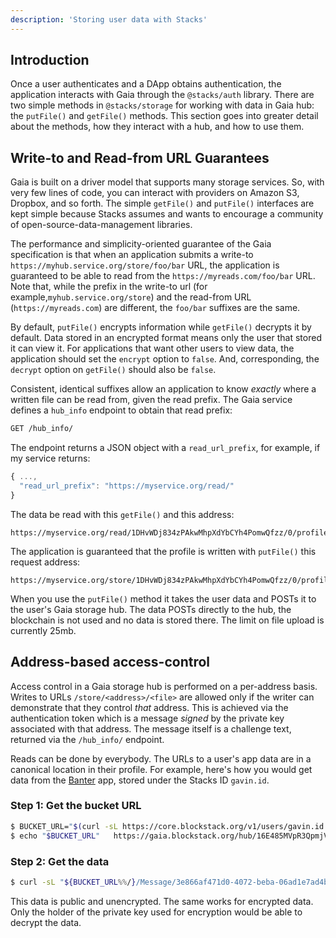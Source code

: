 ```yaml
---
description: 'Storing user data with Stacks'
---
```


## Introduction

Once a user authenticates and a DApp obtains authentication, the application interacts with Gaia through the
`@stacks/auth` library. There are two simple methods in `@stacks/storage` for working with data in Gaia hub:
the `putFile()` and `getFile()` methods. This section goes into greater detail about the methods, how they
interact with a hub, and how to use them.

## Write-to and Read-from URL Guarantees

Gaia is built on a driver model that supports many storage services. So, with
very few lines of code, you can interact with providers on Amazon S3, Dropbox,
and so forth. The simple `getFile()` and `putFile()` interfaces are kept simple
because Stacks assumes and wants to encourage a community of
open-source-data-management libraries.

The performance and simplicity-oriented guarantee of the Gaia specification is
that when an application submits a write-to
`https://myhub.service.org/store/foo/bar` URL, the application is guaranteed to
be able to read from the `https://myreads.com/foo/bar` URL. Note that, while the
prefix in the write-to url (for example,`myhub.service.org/store`) and the read-from URL
(`https://myreads.com`) are different, the `foo/bar` suffixes are the same.

By default, `putFile()` encrypts information while `getFile()` decrypts it by default. Data stored in an
encrypted format means only the user that stored it can view it. For applications that want other users to
view data, the application should set the `encrypt` option to `false`. And, corresponding, the `decrypt`
option on `getFile()` should also be `false`.

Consistent, identical suffixes allow an application to know _exactly_ where a
written file can be read from, given the read prefix. The Gaia service defines a `hub_info` endpoint to obtain
that read prefix:

```bash
GET /hub_info/
```

The endpoint returns a JSON object with a `read_url_prefix`, for example, if my service returns:

```jsx
{ ...,
  "read_url_prefix": "https://myservice.org/read/"
}
```

The data be read with this `getFile()` and this address:

```
https://myservice.org/read/1DHvWDj834zPAkwMhpXdYbCYh4PomwQfzz/0/profile.json
```

The application is guaranteed that the profile is written with `putFile()` this request address:

```
https://myservice.org/store/1DHvWDj834zPAkwMhpXdYbCYh4PomwQfzz/0/profile.json
```

When you use the `putFile()` method it takes the user data and POSTs it to the user's Gaia storage hub.
The data POSTs directly to the hub, the blockchain is not used and no data is stored there. The limit on
file upload is currently 25mb.

## Address-based access-control

Access control in a Gaia storage hub is performed on a per-address basis.
Writes to URLs `/store/<address>/<file>` are allowed only if the writer can
demonstrate that they control _that_ address. This is achieved via the
authentication token which is a message _signed_ by the private key associated
with that address. The message itself is a challenge text, returned via the
`/hub_info/` endpoint.

Reads can be done by everybody. The URLs to a user's app data are in a canonical location in their profile.
For example, here's how you would get data from the [Banter](https://banter.pub/) app, stored under the
Stacks ID `gavin.id`.

### Step 1: Get the bucket URL

```bash
$ BUCKET_URL="$(curl -sL https://core.blockstack.org/v1/users/gavin.id | jq -r '."gavin.id"["profile"]["apps"]["https://banter.pub"]')" ￼
$ echo "$BUCKET_URL" ￼ https://gaia.blockstack.org/hub/16E485MVpR3QpmjVkRgej7ya2Vnzu3jyTR/
```

### Step 2: Get the data

```bash
$ curl -sL "${BUCKET_URL%%/}/Message/3e866af471d0-4072-beba-06ad1e7ad4bd" ￼ {"content":"Anyone here?","votes":[],"createdBy":"gavin.id",...}
```

This data is public and unencrypted. The same works for encrypted data. Only the holder of the private key used for encryption would be able to decrypt the data.
